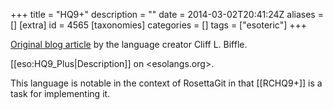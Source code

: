 +++
title = "HQ9+"
description = ""
date = 2014-03-02T20:41:24Z
aliases = []
[extra]
id = 4565
[taxonomies]
categories = []
tags = ["esoteric"]
+++

[Original blog article](http://cliffle.com/esoterica/hq9plus.html)
by the language creator Cliff L. Biffle.

[[eso:HQ9_Plus|Description]] on <esolangs.org>.

This language is notable in the context of RosettaGit in that
[[RCHQ9+]] is a task for implementing it.
